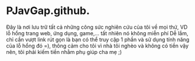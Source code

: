 # PJavGap.github.
Đây là nơi lưu trữ tất cả những công sức nghiên cứu của tôi về mọi thứ, VD lỗ hổng trang web, ứng dụng, game,... tất nhiên nó không miễn phí
Dễ lắm, chỉ cần vượt link rút gọn là bạn có thể truy cập 1 phần và sử dụng tính năng của lỗ hổng đó =), thông cảm cho tôi vì nhà tôi nghèo và không có tiền
vậy nên, tôi phải kiếm tiền nhằm phụ giúp cha mẹ ;)
                                                                                                                           

